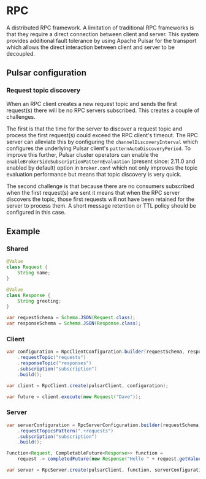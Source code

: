 # RPC

A distributed RPC framework. A limitation of traditional RPC frameworks is that they require a direct connection between
client and server. This system provides additional fault tolerance by using Apache Pulsar for the transport which allows
the direct interaction between client and server to be decoupled.

## Pulsar configuration

### Request topic discovery

When an RPC client creates a new request topic and sends the first request(s) there will be no RPC servers subscribed.
This creates a couple of challenges.

The first is that the time for the server to discover a request topic and process the first request(s) could exceed the
RPC client's timeout. The RPC server can alleviate this by configuring the `channelDiscoveryInterval` which configures
the underlying Pulsar client's `patternAutoDiscoveryPeriod`. To improve this further, Pulsar cluster operators can
enable the `enableBrokerSideSubscriptionPatternEvaluation` (present since: 2.11.0 and enabled by default) option in
`broker.conf` which not only improves the topic evaluation performance but means that topic discovery is very quick.

The second challenge is that because there are no consumers subscribed when the first request(s) are sent it means that
when the RPC server discovers the topic, those first requests will not have been retained for the server to
process them. A short message retention or TTL policy should be configured in this case.

## Example

### Shared

```java
@Value
class Request {
    String name;
}

@Value
class Response {
    String greeting;
}

var requestSchema = Schema.JSON(Request.class);
var responseSchema = Schema.JSON(Response.class);
```

### Client

```java
var configuration = RpcClientConfiguration.builder(requestSchema, responseSchema)
    .requestTopic("requests")
    .responseTopic("responses")
    .subscription("subscription")
    .build();

var client = RpcClient.create(pulsarClient, configuration);

var future = client.execute(new Request("Dave"));
```

### Server

```java
var serverConfiguration = RpcServerConfiguration.builder(requestSchema, responseSchema)
    .requestTopicsPattern(".+requests")
    .subscription("subscription")
    .build();

Function<Request, CompletableFuture<Response>> function =
    request -> completedFuture(new Response("Hello " + request.getValue() + "!"));

var server = RpcServer.create(pulsarClient, function, serverConfiguration);
```

